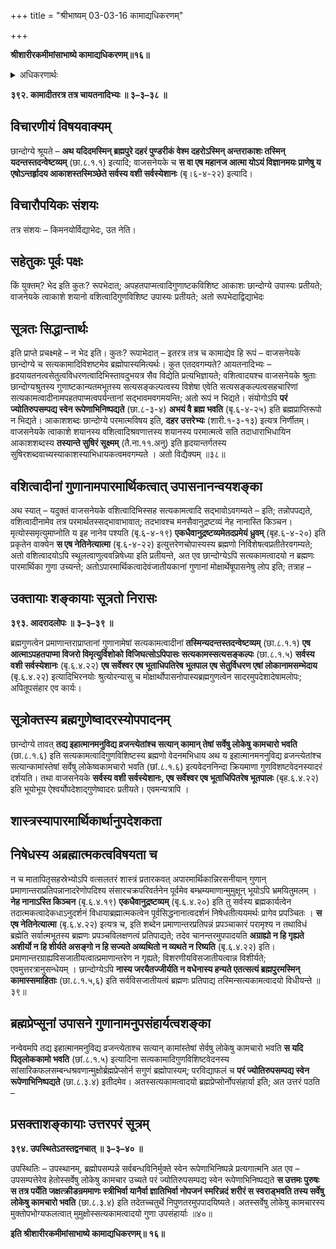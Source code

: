 +++
title = "श्रीभाष्यम् 03-03-16 कामाद्यधिकरणम्"

+++


**श्रीशारीरकमीमांसाभाष्ये कामाद्यधिकरणम्॥१६॥**

<details><summary>अधिकरणार्थः</summary>

छान्दोग्य-वाजसनेयकप्रतिपन्नयोर्दहरविद्ययोः रूपाभेदादभेदः
</details>

**३९२. कामादीतरत्र तत्र चायतनादिभ्यः ॥ ३–३–३८ ॥**

## विचारणीयं विषयवाक्यम्

छान्दोग्ये श्रूयते – **अथ यदिदमस्मिन् ब्रह्मपुरे दहरं पुण्डरीकं वेश्म दहरोऽस्मिन् अन्तराकाशः तस्मिन् यदन्तस्तदन्वेष्टव्यम्** (छा.८.१.१) इत्यादि; वाजसनेयके च **स वा एष महानज आत्मा योऽयं विज्ञानमयः प्राणेषु य एषोऽन्तर्हृादय आकाशस्तस्मिञ्छेते सर्वस्य वशी सर्वस्येशानः** (बृ।६-४-२२) इत्यादि।

## विचारौपयिकः संशयः

तत्र संशयः – किमनयोर्विद्याभेदः, उत नेति।

## सहेतुकः पूर्वः पक्षः

किं युक्तम्? भेद इति कुतः? रूपभेदात्; अपहतपाप्मत्वादिगुणाष्टकविशिष्ट आकाशः छान्दोग्ये उपास्यः प्रतीयते; वाजनेयके त्वाकाशे शयानो वशित्वादिगुणविशिष्ट उपास्यः प्रतीयते; अतो रूपभेदाद्विद्याभेदः

## सूत्रतः सिद्धान्तार्थः

इति प्राप्ते प्रचक्ष्महे – न भेद इति। कुतः? रूपाभेदात् – इतरत्र तत्र च कामाद्येव हि रूपं – वाजसनेयके छान्दोग्ये च सत्यकामादिविशष्टमेव ब्रह्मोपास्यमित्यर्थः। कुत एतदवगम्यते? आयतनादिभ्यः – हृदयायतनत्वसेतुत्वविधरणत्वादिभिस्तावदुभयत्र सैव विद्येति प्रत्यभिज्ञायते; वशित्वादयश्च वाजसनेयके श्रुताः छान्दोग्यश्रुतस्य गुणाष्टकान्यतमभूतस्य सत्यसङ्कल्पत्वस्य विशेषा एवेति सत्यसङ्कल्पत्वसहचारिणां सत्यकामत्वादीनामपहतपाप्मत्वपर्यन्तानां सद्भावमवगमयन्ति; अतो रूपं न भिद्यते। संयोगोऽपि **परं ज्योतिरुपसम्पद्य स्वेन रूपेणाभिनिष्पद्यते** (छा.८-३-४)
**अभयं वै ब्रह्म भवति** (बृ.६-४-२५) इति ब्रह्मप्राप्तिरूपो न भिद्यते। आकाशशब्दः छान्दोग्ये परमात्मविषय इति, **दहर उत्तरेभ्यः** (शारी.१-३-१३) इत्यत्र निर्णीतम्। वाजसनेयके त्वाकाशे शयानस्य वशित्वादिश्रवणात्तस्य शयानस्य परमात्मत्वे सति तदाधाराभिधायिन आकाशशब्दस्य **तस्यान्ते सुषिरं सूक्ष्मम्** (तै.ना.११.अनु) इति हृदयान्तर्गतस्य सुषिरशब्दवाच्यस्याकाशस्याभिधायकत्वमवगम्यते । अतो विद्यैक्यम् ॥३८॥

## वशित्वादीनां गुणानामपारमार्थिकत्वात् उपासनानन्वयशङ्का

अथ स्यात् – यदुक्तं वाजसनेयके वशित्वादिभिस्सह सत्यकामत्वादि सद्भावोऽवगम्यते – इति; तन्नोपपद्यते, वशित्वादीनामेव तत्र परमार्थतस्सद्भावाभावात्; तदभावश्च मनसैवानुद्रष्टव्यं नेह नानास्ति किञ्चन। मृत्योस्समृत्युमाप्नोति य इह नानेव पश्यति (बृ.६-४-१९) **एकधैवानुद्रष्टव्यमेतदप्रमेयं ध्रुवम्** (बृह.६-४-२०) इति प्रकृतेन वाक्येन **स एष नेतिनेत्यात्मा** (बृ.६-४-२२) इत्युत्तरेणचोपास्यस्य ब्रह्मणो निर्विशेषत्वप्रतीतेरवगम्यते; अतो वशित्वादयोऽपि स्थूलत्वाणुत्ववन्निषेध्या इति प्रतीयन्ते, अत एव छान्दोग्येऽपि सत्यकामत्वादयो न ब्रह्मणः पारमार्थिका गुणा उच्यन्ते; अतोऽपारमार्थिकत्वादेवंजातीयकानां गुणानां मोक्षार्थेषूपासनेषु लोप इति; तत्राह –

## उक्तायाः शङ्कायाः सूत्रतो निरासः

**३९३. आदरादलोपः ॥ ३–३–३९ ॥**

ब्रह्मगुणत्वेन प्रमाणान्तराप्राप्तानां गुणानामेषां सत्यकामत्वादीनां
**तस्मिन्यदन्तस्तदन्वेष्टव्यम्** (छा.८.१.१) **एष आत्माऽपहतपाप्मा विजरो विमृत्युर्विशोको विजिघत्सोऽपिपासः सत्यकामस्सत्यसङ्कल्पः** (छा.८.१.५) **सर्वस्य वशी सर्वस्येशानः** (बृ.६.४.२२) **एष सर्वेश्वर एष भूताधिपतिरेष भूतपाल एष सेतुर्विधरण एषां लोकानामसम्भेदाय** (बृ.६.४.२२) इत्यादिभिरनयोः श्रुत्योरन्यासु च मोक्षार्थोपासनोपास्यब्रह्मगुणत्वेन सादरमुपदेशादेषामलोपः; अपितूपसंहार एव कार्यः।

## सूत्रोक्तस्य ब्रह्मगुणेष्वादरस्योपपादनम्

छान्दोग्ये तावत् **तद्य इहात्मानमनुविद्य व्रजन्त्येतांश्च सत्यान् कामान् तेषां सर्वेषु लोकेषु कामचारो भवति** (छा.८.१.६) इति सत्यकामत्वादिगुणविशिष्टस्य ब्रह्मणो वेदनमभिधाय
अथ य इहात्मानमननुविद्य व्रजन्त्येतांश्च सत्यान्कामांस्तेषां सर्वेषु लोकेष्वकामचारो भवति (छां.८.१.६) इत्यवेदननिन्दा क्रियमाणा गुणविशष्टवेदनस्यादरं दर्शयति। तथा वाजसनेयके **सर्वस्य वशी सर्वस्येशानः, एष सर्वेश्वर एष भूताधिपितरेष भूतपालः** (बृह.६.४.२२) इति भूयोभूय ऐश्वर्योपदेशाद्गुणेष्वादरः प्रतीयते। एवमन्यत्रापि ।

## शास्त्रस्यापारमार्थिकार्थानुपदेशकता

## निषेधस्य अब्रह्मात्मकत्वविषयता च

न च मातापितृसहस्रेभ्योऽपि वत्सलतरं शास्त्रं प्रतारकवत् अपारमार्थिकान्निरसनीयान् गुणान् प्रमाणान्तराप्रतिपन्नानादरेणोपदिश्य संसारचक्रपरिवर्तनेन पूर्वमेव बम्भ्रम्यमाणान्मुमुक्षून् भूयोऽपि भ्रमयितुमलम् । **नेह नानाऽस्ति किञ्चन** (बृ.६.४.१९)
**एकधैवानुद्रष्टव्यम्** (बृ.६.४.२०) इति तु सर्वस्य ब्रह्मकार्यत्वेन तदात्मकत्वादेकधाऽनुदर्शनं विधायाब्रह्मात्मकत्वेन पूर्वसिद्धनानात्वदर्शनं निषेधतीत्ययमर्थः प्रागेव प्रपञ्चितः । **स एष नेतिनेत्यात्मा** (बृ.६.४.२२) इत्यत्र च, इति शब्देन प्रमाणान्तरप्रतिपन्नं प्रपञ्चाकारं परामृश्य न तथाविधं ब्रह्मेति सर्वात्मभूतस्य ब्रह्मणः प्रपञ्चविलक्षणत्वं प्रतिपाद्यते; तदेव चानन्तरमुपपादयति **अग्राह्यो न हि गृह्यते अशीर्यो न हि शीर्यते असङ्गो न हि सज्यते अव्यथितो न व्यथते न रिष्यति** (बृ.६.४.२२) इति। प्रमाणान्तरग्राह्यविसजातीयत्वात्प्रमाणान्तरेण न गृह्यते; विशरणीयविसजातीयत्वान्न विशीर्यते; एवमुत्तरत्रानुसन्धेयम् । छान्दोग्येऽपि
**नास्य जरयैतज्जीर्यति न वधेनास्य हन्यते एतत्सत्यं ब्रह्मपुरमस्मिन् कामास्समाहिताः** (छा.८.१.५,६) इति सर्वविसजातीयत्वं ब्रह्मणः प्रतिपाद्य तस्मिन्सत्यकामत्वादयो विधीयन्ते ॥३९॥

## ब्रह्मप्रेप्सूनां उपासने गुणानामनुपसंहार्यत्वशङ्का

नन्वेवमपि तद्य इहात्मानमनुविद्य व्रजन्त्येताश्च सत्यान् कामांस्तेषां सेर्वषु लोकेषु कामचारो भवति **स यदि पितृलोककामो भवति** (छां.८.१.५) इत्यादिना सत्यकामादिगुणविशिष्टवेदनस्य सांसारिकफलसम्बन्धश्रवणान्मुक्षोर्ब्रह्मप्रेप्सोर्न सगुणं ब्रह्मोपास्यम्; परविद्याफलं च **परं ज्योतिरुपसम्पद्य स्वेन रूपेणाभिनिष्पद्यते** (छा.८.३.४) इतीदमेव। अतस्सत्यकामत्वादयो ब्रह्मप्रेप्सोर्नोपसंहार्या इति; अत उत्तरं पठति –

## प्रसक्ताशङ्कायाः उत्तरपरं सूत्रम्

**३९४. उपस्थितेऽतस्तद्वनचात् ॥ ३–३–४० ॥**

उपस्थितिः – उपस्थानम्, ब्रह्मोपसम्पन्ने सर्वबन्धविनिर्मुक्ते स्वेन रूपेणाभिनिष्पन्ने प्रत्यगात्मनि अत एव – उपसम्पत्तेरेव हेतोस्सर्वेषु लोकेषु कामचार उच्यते परं ज्योतिरुपसम्पद्य स्वेन रूपेणाभिनिष्पद्यते **स उत्तमः पुरुषः स तत्र पर्येति जक्षत्क्रीडन्रममाणः स्त्रीभिर्वा यानैर्वा ज्ञातिभिर्वा नोपजनं स्मरिन्नदं शरीरं स स्वराड्भवति तस्य सर्वेषु लोकेषु कामचारो भवति** (छा.८.३.४) इति तदेतच्चतुर्थे निपुणतरमुपपादयिष्यते। अतस्सर्वेषु लोकेषु कामचारस्य मुक्तोपभोग्यफलत्वात् मुमुक्षोस्सत्यकामत्वादयो गुणा उपसंहार्याः ॥४०॥

**इति श्रीशारीरकमीमांसाभाष्ये कामाद्यधिकरणम्॥ १६॥**



